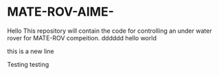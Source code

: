 # MATE-ROV-AIME-
Hello
This repository will contain the code for controlling an under water rover for MATE-ROV compeition. 
dddddd
hello world

this is a new line

Testing testing



